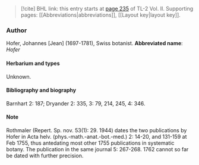 > [!cite] BHL link: this entry starts at [page 235](https://www.biodiversitylibrary.org/page/33068477) of TL-2 Vol. II.
> Supporting pages: [[Abbreviations|abbreviations]], [[Layout key|layout key]].

### Author

Hofer, Johannes \[Jean\] (1697-1781), Swiss botanist. 
**Abbreviated name**: *Hofer*

#### Herbarium and types

Unknown.

#### Bibliography and biography

Barnhart 2: 187; Dryander 2: 335, 3: 79, 214, 245, 4: 346.

#### Note

Rothmaler (Repert. Sp. nov. 53(1): 29. 1944) dates the two publications by Hofer in Acta helv. (phys.-math.-anat.-bot.-med.) 2: 14-20, and 131-159 at Feb 1755, thus antedating most other 1755 publications in systematic botany. The publication in the same journal 5: 267-268. 1762 cannot so far be dated with further precision.

